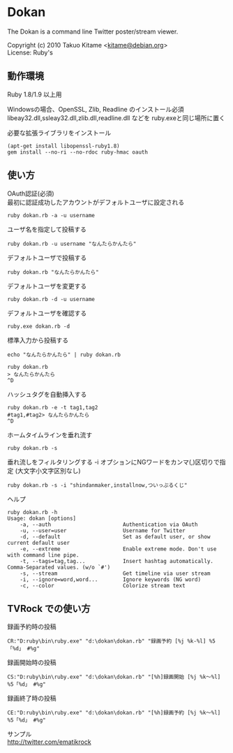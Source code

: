 Dokan
=====

The Dokan is a command line Twitter poster/stream viewer.

Copyright (c) 2010 Takuo Kitame &lt;kitame@debian.org&gt;  
License: Ruby's

動作環境
--------

Ruby 1.8/1.9 以上用  

Windowsの場合、OpenSSL, Zlib, Readline のインストール必須  
libeay32.dll,ssleay32.dll,zlib.dll,readline.dll などを ruby.exeと同じ場所に置く

必要な拡張ライブラリをインストール

    (apt-get install libopenssl-ruby1.8)
    gem install --no-ri --no-rdoc ruby-hmac oauth

使い方
------

OAuth認証(必須)  
最初に認証成功したアカウントがデフォルトユーザに設定される

    ruby dokan.rb -a -u username

ユーザ名を指定して投稿する

    ruby dokan.rb -u username "なんたらかんたら"

デフォルトユーザで投稿する

    ruby dokan.rb "なんたらかんたら"

デフォルトユーザを変更する

    ruby dokan.rb -d -u username

デフォルトユーザを確認する

    ruby.exe dokan.rb -d

標準入力から投稿する

    echo "なんたらかんたら" | ruby dokan.rb

    ruby dokan.rb
    > なんたらかんたら
    ^D

ハッシュタグを自動挿入する

    ruby dokan.rb -e -t tag1,tag2
    #tag1,#tag2> なんたらかんたら
    ^D

ホームタイムラインを垂れ流す

    ruby dokan.rb -s

垂れ流しをフィルタリングする
-i オプションにNGワードをカンマ(,)区切りで指定 (大文字小文字区別なし)

    ruby dokan.rb -s -i "shindanmaker,installnow,ついっぷるくじ"


ヘルプ

    ruby dokan.rb -h
    Usage: dokan [options]
        -a, --auth                       Authentication via OAuth
        -u, --user=user                  Username for Twitter
        -d, --default                    Set as default user, or show current default user
        -e, --extreme                    Enable extreme mode. Don't use with command line pipe.
        -t, --tags=tag,tag...            Insert hashtag automatically. Comma-Separated values. (w/o `#')
        -s, --stream                     Get timeline via user stream
        -i, --ignore=word,word...        Ignore keywords (NG word)
        -c, --color                      Colorize stream text


TVRock での使い方
----------------

録画予約時の投稿

    CR:"D:ruby\bin\ruby.exe" "d:\dokan\dokan.rb" "録画予約 [%j %k-%l] %5「%d」 #%g"

録画開始時の投稿

    CS:"D:ruby\bin\ruby.exe" "d:\dokan\dokan.rb" "[%h]録画開始 [%j %k～%l] %5「%d」 #%g"

録画終了時の投稿

    CE:"D:ruby\bin\ruby.exe" "d:\dokan\dokan.rb" "[%h]録画予約 [%j %k～%l] %5「%d」 #%g"

サンプル  
http://twitter.com/ematikrock
